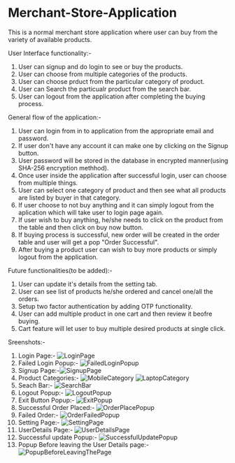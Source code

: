 # Merchant-Store-Application
This is a normal merchant store application where user can buy from the variety of available products.

User Interface functionality:-
1. User can signup and do login to see or buy the products.
2. User can choose from multiple categories of the products.
3. User can choose prduct from the particular category of product.
4. User can Search the particualr product from the search bar.
5. User can logout from the application after completing the buying process.

General flow of the application:-
1. User can login from in to application from the appropriate email and password.
2. If user don't have any account it can make one by clicking on the Signup button.
3. User password will be stored in the database in encrypted manner(using SHA-256 encryption methhod).
4. Once user inside the application after successful login, user can choose from multiple things.
5. User can select one category of product and then see what all products are listed by buyer in that category.
6. If user choose to not buy anything and it can simply logout from the aplication which will take user to login page again.
7. If user wish to buy anything, he/she needs to click on the product from the table and then click on buy now button. 
8. If buying process is successful, new order will be created in the order table and user will get a pop "Order Successful".
9. After buying a product user can wish to buy more products or simply logout from the application.

Future functionalities(to be added):-
1. User can update it's details from the setting tab.
2. User can see list of products he/she ordered and cancel one/all the orders.
3. Setup two factor authentication by adding OTP functionality.
4. User can add multiple product in one cart and then review it beofre buying.
5. Cart feature will let user to buy multiple desired products at single click.

Sreenshots:- 

1. Login Page:- ![LoginPage](https://user-images.githubusercontent.com/104511724/215263352-d9b5973b-b242-4a43-b0c8-ed4c66ac8c4f.png)
2. Failed Login Popup:- ![FailedLoginPopup](https://user-images.githubusercontent.com/104511724/215264003-16b7cc1b-523c-47e5-ad7b-03b3781ffd9f.png)
3. Signup Page:-![SignupPage](https://user-images.githubusercontent.com/104511724/215264252-4697d937-2666-491b-94b6-c8a39841e38e.png)
4. Product Categories:- ![MobileCategory](https://user-images.githubusercontent.com/104511724/215264202-8d7c0df8-5809-4783-b5a1-6bcfb915141f.png)
![LaptopCategory](https://user-images.githubusercontent.com/104511724/215264214-179eca72-7320-41c8-bb54-96c0ad527103.png)
5. Seach Bar:- ![SearchBar](https://user-images.githubusercontent.com/104511724/215264066-7de58a06-24f4-4c17-8eea-6c31bafc243b.png)
6. Logout Popup:- ![LogoutPopup](https://user-images.githubusercontent.com/104511724/215264080-47fa96b7-4723-40db-aa6c-737e1d28abac.png)
7. Exit Button Popup:- ![ExitPopup](https://user-images.githubusercontent.com/104511724/215264106-c6293377-0576-4042-b338-e6543353c3ba.png)
8. Successful Order Placed:- ![OrderPlacePopup](https://user-images.githubusercontent.com/104511724/215264146-e08f615c-42cb-437e-8fed-705381349e63.png)
9. Failed Order:- ![OrderFailedPopup](https://user-images.githubusercontent.com/104511724/215264162-fe1ea3f5-6175-413b-9e75-e7b8eb5825c8.png)
10. Setting Page:- ![SettingPage](https://user-images.githubusercontent.com/104511724/215282209-43aefa8e-ec11-46c2-a62f-3c4ef585014b.png)
11. UserDetails Page:- ![UserDetailsPage](https://user-images.githubusercontent.com/104511724/215282230-b7444fca-f3f8-4eb4-8343-4cae724e8576.png)
12. Successful update Popup:- ![SuccessfulUpdatePopup](https://user-images.githubusercontent.com/104511724/215282263-372946eb-3a92-461b-b5c4-98e2c9bfff80.png)
13. Popup Before leaving the User Details page:- ![PopupBeforeLeavingThePage](https://user-images.githubusercontent.com/104511724/215282288-2a0f82f8-ba2a-4205-8b93-da70d9261f08.png)
